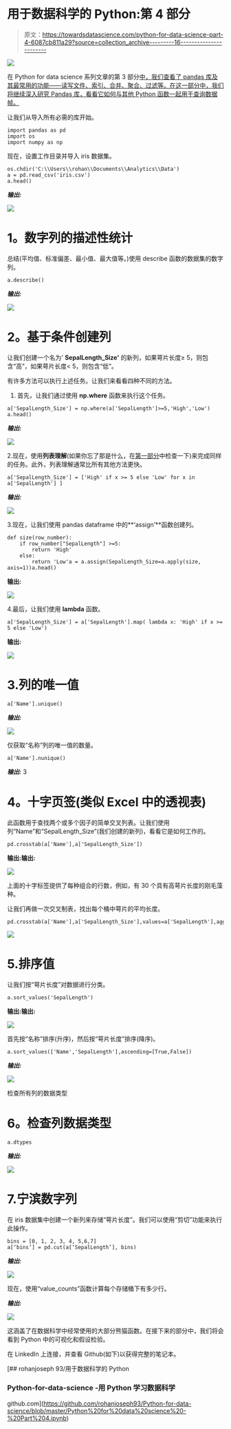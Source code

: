 # 用于数据科学的 Python:第 4 部分

> 原文：<https://towardsdatascience.com/python-for-data-science-part-4-6087cb811a29?source=collection_archive---------16----------------------->

![](img/94eba9552749844c2b7afd13ac1c324b.png)

在 Python for data science 系列文章的第 3 部分[中，我们查看了 pandas 库及其最常用的功能——读写文件、索引、合并、聚合、过滤等。在这一部分中，我们将继续深入研究 Pandas 库，看看它如何与其他 Python 函数一起用于查询数据帧。](/python-for-data-science-part-3-be9b08660af9)

让我们从导入所有必需的库开始。

```
import pandas as pd
import os
import numpy as np
```

现在，设置工作目录并导入 iris 数据集。

```
os.chdir('C:\\Users\\rohan\\Documents\\Analytics\\Data')
a = pd.read_csv('iris.csv')
a.head()
```

***输出:***

![](img/c82fda2e47b218f5f01d554b29b0f72e.png)

# **1。数字列的描述性统计**

总结(平均值、标准偏差、最小值、最大值等。)使用 describe 函数的数据集的数字列。

```
a.describe()
```

***输出:***

![](img/4b6bd147ea9df9ed2dde0efc02d907f8.png)

# **2。基于条件创建列**

让我们创建一个名为' **SepalLength_Size'** 的新列，如果萼片长度≥ 5，则包含“高”，如果萼片长度< 5，则包含“低”。

有许多方法可以执行上述任务。让我们来看看四种不同的方法。

1.  首先，让我们通过使用 **np.where** 函数来执行这个任务。

```
a['SepalLength_Size'] = np.where(a['SepalLength']>=5,'High','Low')
a.head()
```

***输出:***

![](img/6618bdbb3969473903b94933e3d9ca83.png)

2.现在，使用**列表理解**(如果你忘了那是什么，在[第一部分](/python-for-data-science-part-1-759524eb493b)中检查一下)来完成同样的任务。此外，列表理解通常比所有其他方法更快。

```
a['SepalLength_Size'] = ['High' if x >= 5 else 'Low' for x in a['SepalLength'] ]
```

***输出:***

![](img/6618bdbb3969473903b94933e3d9ca83.png)

3.现在，让我们使用 pandas dataframe 中的**‘assign’**函数创建列。

```
def size(row_number):
    if row_number["SepalLength"] >=5:
        return 'High'
    else:
        return 'Low'a = a.assign(SepalLength_Size=a.apply(size, axis=1))a.head()
```

**输出:**

![](img/6618bdbb3969473903b94933e3d9ca83.png)

4.最后，让我们使用 **lambda** 函数。

```
a['SepalLength_Size'] = a['SepalLength'].map( lambda x: 'High' if x >= 5 else 'Low')
```

**输出:**

![](img/6618bdbb3969473903b94933e3d9ca83.png)

# 3.列的唯一值

```
a['Name'].unique()
```

***输出:***

![](img/22090ad28d21ab4830f5aa7df5b39451.png)

仅获取“名称”列的唯一值的数量。

```
a['Name'].nunique()
```

***输出:*** 3

# **4。十字页签(类似 Excel 中的透视表)**

此函数用于查找两个或多个因子的简单交叉列表。让我们使用列“Name”和“SepalLength_Size”(我们创建的新列)，看看它是如何工作的。

```
pd.crosstab(a['Name'],a['SepalLength_Size'])
```

**输出:输出:**

![](img/c829a3ff32a115472b87b44894db5362.png)

上面的十字标签提供了每种组合的行数，例如，有 30 个具有高萼片长度的刚毛藻种。

让我们再做一次交叉制表，找出每个桶中萼片的平均长度。

```
pd.crosstab(a['Name'],a['SepalLength_Size'],values=a['SepalLength'],aggfunc=np.mean)
```

![](img/52fb56d9409c65a7781434705e5520f1.png)

# 5.排序值

让我们按“萼片长度”对数据进行分类。

```
a.sort_values('SepalLength')
```

**输出:输出:**

![](img/34c40d7992c4bad02f558c6b50f716c8.png)

首先按“名称”排序(升序)，然后按“萼片长度”排序(降序)。

```
a.sort_values(['Name','SepalLength'],ascending=[True,False])
```

***输出:***

![](img/46c5be403fc1aaf07798f59b19fb8688.png)

检查所有列的数据类型

# **6。检查列数据类型**

```
a.dtypes
```

***输出:***

![](img/2f2c33fb3795163abe9ecc08e33247ea.png)

# 7.宁滨数字列

在 iris 数据集中创建一个新列来存储“萼片长度”。我们可以使用“剪切”功能来执行此操作。

```
bins = [0, 1, 2, 3, 4, 5,6,7]
a[‘bins’] = pd.cut(a[‘SepalLength’], bins)
```

***输出:***

![](img/63c611ce27c4ff73ae509cff5df21035.png)

现在，使用“value_counts”函数计算每个存储桶下有多少行。

***输出:***

![](img/ed3c7de06c351bef2777a62bc570d1ad.png)

这涵盖了在数据科学中经常使用的大部分熊猫函数。在接下来的部分中，我们将会看到 Python 中的可视化和假设检验。

在 LinkedIn 上连接，并查看 Github(如下)以获得完整的笔记本。

[](https://github.com/rohanjoseph93/Python-for-data-science/blob/master/Python%20for%20data%20science%20-%20Part%204.ipynb) [## rohanjoseph 93/用于数据科学的 Python

### Python-for-data-science -用 Python 学习数据科学

github.com](https://github.com/rohanjoseph93/Python-for-data-science/blob/master/Python%20for%20data%20science%20-%20Part%204.ipynb)